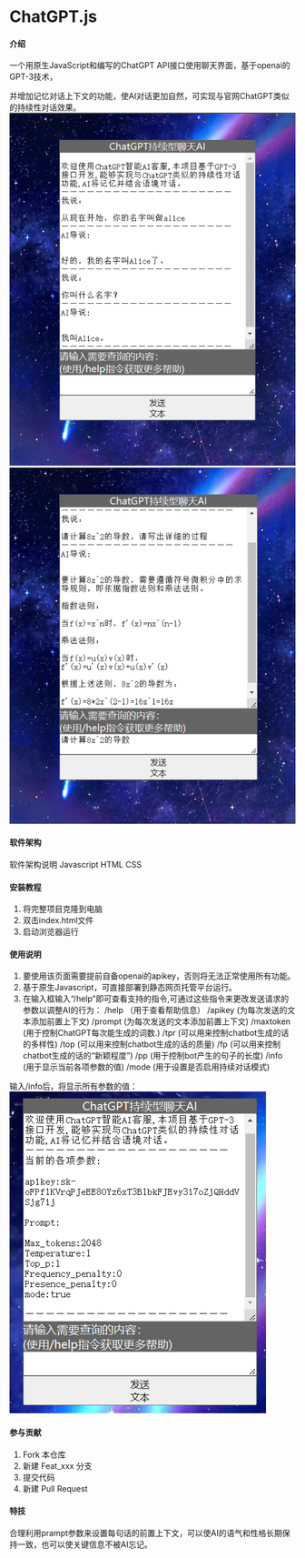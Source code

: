 # ChatGPT.js

#### 介绍
一个用原生JavaScript和编写的ChatGPT API接口使用聊天界面，基于openai的GPT-3技术，

并增加记忆对话上下文的功能，使AI对话更加自然，可实现与官网ChatGPT类似的持续性对话效果。
![输入图片说明](img/%E5%B1%8F%E5%B9%95%E6%88%AA%E5%9B%BE%202023-02-11%20092124.png)
![输入图片说明](img/%E5%B1%8F%E5%B9%95%E6%88%AA%E5%9B%BE%202023-02-11%20092314.png)
#### 软件架构
软件架构说明
Javascript HTML CSS

#### 安装教程

1.  将完整项目克隆到电脑
2.  双击index.html文件
3.  启动浏览器运行

#### 使用说明

1.  要使用该页面需要提前自备openai的apikey，否则将无法正常使用所有功能。
2.  基于原生Javascript，可直接部署到静态网页托管平台运行。
3.  在输入框输入“/help”即可查看支持的指令,可通过这些指令来更改发送请求的参数以调整AI的行为：
/help （用于查看帮助信息）
/apikey  (为每次发送的文本添加前置上下文)
/prompt  (为每次发送的文本添加前置上下文)
/maxtoken  (用于控制ChatGPT每次能生成的词数.)
/tpr (可以用来控制chatbot生成的话的多样性)
/top  (可以用来控制chatbot生成的话的质量)
/fp  (可以用来控制chatbot生成的话的“新颖程度”)
/pp  (用于控制bot产生的句子的长度)
/info  (用于显示当前各项参数的值)
/mode  (用于设置是否启用持续对话模式)

输入/info后，将显示所有参数的值：
![输入图片说明](img/%E5%B1%8F%E5%B9%95%E6%88%AA%E5%9B%BE%202023-02-11%20092529.png)


#### 参与贡献

1.  Fork 本仓库
2.  新建 Feat_xxx 分支
3.  提交代码
4.  新建 Pull Request


#### 特技

合理利用prampt参数来设置每句话的前置上下文，可以使AI的语气和性格长期保持一致，也可以使关键信息不被AI忘记。

